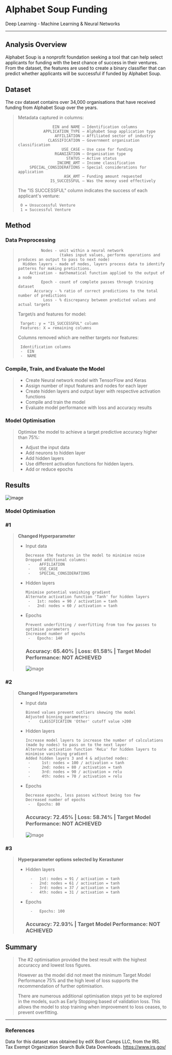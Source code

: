 # Alphabet Soup Funding 

  Deep Learning - Machine Learning & Neural Networks

----

## Analysis Overview

Alphabet Soup is a nonprofit foundation seeking a tool that can help select applicants for funding with the best chance of success in their ventures. 
From the dataset, the features are used to create a binary classifier that can predict whether applicants will be successful if funded by Alphabet Soup.

## Dataset
   The csv dataset contains over 34,000 organisations that have received funding from Alphabet Soup over the years.
>  Metadata captured in columns:
> 
>                    EIN and NAME — Identification columns
>                APPLICATION_TYPE — Alphabet Soup application type
>                     AFFILIATION — Affiliated sector of industry
>                  CLASSIFICATION — Government organisation classification
>                        USE_CASE — Use case for funding
>                     RGANIZATION — Organisation type
>                          STATUS — Active status
>                      INCOME_AMT — Income classification
>          SPECIAL_CONSIDERATIONS — Special considerations for application
>                         ASK_AMT — Funding amount requested
>                   IS_SUCCESSFUL — Was the money used effectively
>
> The "IS SUCCESSFUL" column indicates the success of each applicant's venture:
>
>      0 = Unsuccessful Venture
>      1 = Successful Venture

## Method 
### Data Preprocessing 
     
>               Nodes - unit within a neural network
>                       (takes input values, performs operations and produces an output to pass to next node) 
>       Hidden layers - made of nodes, layers process data to identify patterns for making pretictions.
>          Activation - mathematical function applied to the output of a node 
>               Epoch - count of complete passes through training dataset 
>            Accuracy - % ratio of correct predictions to the total number of predictions
>                Loss - % discrepancy between predicted values and actual targets      
>                
> Target/s and features for model:
> 
>      Target: y = "IS_SUCCESSFUL" column
>      Features: X = remaining columns
>    
> Columns removed which are neither targets nor features:
> 
>      Identification columns
>      -  EIN
>      -  NAME

### Compile, Train, and Evaluate the Model
> - Create Neural network model with TensorFlow and Keras 
> - Assign number of input features and nodes for each layer
> - Create hidden layers and output layer with respective activation functions
> - Compile and train the model
> - Evaluate model performance with loss and accuracy results
   
### Model Optimisation 
> Optimise the model to achieve a target predictive accuracy higher than 75%: 
> * Adjust the input data
> * Add neurons to hidden layer
> * Add hidden layers
> * Use different activation functions for hidden layers.
> * Add or reduce epochs 

## Results

   ![image](https://github.com/RCoby/deep-learning-challenge/assets/124993623/40fc780a-7246-4476-a366-c44647a01d64)

### **Model Optimisation**

### #1
> **Changed Hyperparameter**
>   
>   - Input data
>
>         Decrease the features in the model to minimise noise 
>         Dropped additional columns:
>          -    AFFILIATION
>          -    USE_CASE
>          -    SPECIAL_CONSIDERATIONS
>   - Hidden layers
>   
>         Minimise potential vanishing gradient 
>         Alternate activation function 'Tanh' for hidden layers 
>          -   1st: nodes = 90 / activation = tanh
>          -   2nd: nodes = 60 / activation = tanh
>   - Epochs
>
>         Prevent underfitting / overfitting from too few passes to optimise parameters 
>         Increased number of epochs
>          -   Epochs: 140
>     
>       ### **Accuracy: 65.40%** | Loss: 61.58% | Target Model Performance: **NOT ACHIEVED**  
>       ![image](https://github.com/RCoby/deep-learning-challenge/assets/124993623/4b050009-6f4d-4562-8097-2193793b2202)

### #2
>  **Changed Hyperparameters**
> 
>   - Input data
> 
>         Binned values prevent outliers skewing the model 
>         Adjusted binning parameters:
>          -    CLASSIFICATION 'Other' cutoff value >200
>          
>   - Hidden layers
>
>         Increase model layers to increase the number of calculations (made by nodes) to pass on to the next layer
>         Alternate activation function 'ReLu' for hidden layers to minimise vanishing gradient   
>         Added hidden layers 3 and 4 & adjusted nodes:
>          -     1st: nodes = 100 / activation = tanh
>          -     2nd: nodes = 80 / activation = tanh
>          -     3rd: nodes = 90 / activation = relu
>          -     4th: nodes = 70 / activation = relu
>    - Epochs
>
>          Decrease epochs, less passes without being too few 
>          Decreased number of epochs
>           -   Epochs: 80
>       
>        ### **Accuracy: 72.45%** | Loss: 58.74% | Target Model Performance: **NOT ACHIEVED**
>      
>        ![image](https://github.com/RCoby/deep-learning-challenge/assets/124993623/c72acc5c-6034-4fe9-a6db-a3155b5e5ae2)
>
### #3 
> **Hyperparameter options selected by Kerastuner**
> 
>   - Hidden layers
>     
>           -   1st: nodes = 91 / activation = tanh
>           -   2nd: nodes = 61 / activation = tanh
>           -   3rd: nodes = 37 / activation = tanh
>           -   4th: nodes = 31 / activation = tanh
>   - Epochs
>
>           -   Epochs: 100
>
>      ### **Accuracy: 72.93%** | Target Model Performance: **NOT ACHIEVED**     
>                                
## Summary
> The #2 optimisation provided the best result with the highest accuraccy and lowest loss figures.
> 
> However as the model did not meet the minimum Target Model Performance 75% and the high level of loss supports the recommendation of further optimisation.
> 
> There are numerous additional optimisation steps yet to be explored in the models, such as Early Stopping based of validation loss. This allows the model to stop training when improvement to loss ceases, to prevent overfitting. 
>
-----
### References
Data for this dataset was obtained by edX Boot Camps LLC, from the IRS. Tax Exempt Organization Search Bulk Data Downloads. https://www.irs.gov/



   
